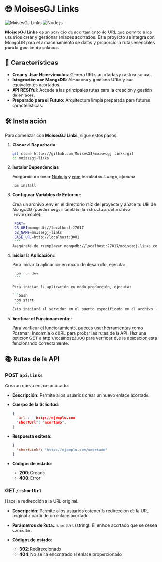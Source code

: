 # 🌐 MoisesGJ Links

![MoisesGJ Links](https://img.shields.io/badge/Proyecto-MoisesGJ_Links-brightgreen) ![Node.js](https://img.shields.io/badge/Node.js-v22.6.0-blue)

**MoisesGJ Links** es un servicio de acortamiento de URL que permite a los usuarios crear y gestionar enlaces acortados. Este proyecto se integra con MongoDB para el almacenamiento de datos y proporciona rutas esenciales para la gestión de enlaces.

## 🚀 Características

- **Crear y Usar Hipervínculos**: Genera URLs acortadas y rastrea su uso.
- **Integración con MongoDB**: Almacena y gestiona URLs y sus equivalentes acortados.
- **API RESTful**: Accede a las principales rutas para la creación y gestión de enlaces.
- **Preparado para el Futuro**: Arquitectura limpia preparada para futuras características.

## 🛠 Instalación

Para comenzar con **MoisesGJ Links**, sigue estos pasos:

1. **Clonar el Repositorio**:

   ```bash
   git clone https://github.com/MoisesGJ/moisesgj-links.git
   cd moisesgj-links
   ```

2. **Instalar Dependencias**:

   Asegúrate de tener [Node.js](https://nodejs.org/) y [npm](https://www.npmjs.com/) instalados. Luego, ejecuta:

   ```bash
   npm install
   ```

3. **Configurar Variables de Entorno:**:

   Crea un archivo .env en el directorio raíz del proyecto y añade tu URI de MongoDB (puedes seguir también la estructura del archivo .env.example):

   ````bash
    PORT=
    DB_URI=mongodb://localhost:27017
    DB_NAME=moisesgj-links
    BASE_URL=http://localhost:3001
    ```
   Asegúrate de reemplazar mongodb://localhost:27017/moisesgj-links con la URI adecuada para tu base de datos MongoDB, si es diferente.

   ````

4. **Iniciar la Aplicación:**:

   Para iniciar la aplicación en modo de desarrollo, ejecuta:

   ````bash
    npm run dev
    ```

   Para iniciar la aplicación en modo producción, ejecuta:

   ```bash
    npm start
    ```
   Esto iniciará el servidor en el puerto especificado en el archivo .env. Puedes acceder a la aplicación en http://localhost:3000 o en el puerto que hayas configurado.

   ````

5. **Verificar el Funcionamiento:**:

   Para verificar el funcionamiento, puedes usar herramientas como Postman, Insomnia o cURL para probar las rutas de la API. Haz una peticion GET a http://localhost:3000 para verificar que la aplicación está funcionando correctamente.

## 📚 Rutas de la API

### **POST** `api/links`

Crea un nuevo enlace acortado.

- **Descripción**: Permite a los usuarios crear un nuevo enlace acortado.
- **Cuerpo de la Solicitud**:

  ```json
  {
    "url": ""http://ejemplo.com"
    "shortUrl": "acortado",
  }
  ```

- **Respuesta exitosa**:

  ```json
  {
    "shortLink": "http://ejemplo.com/acortado"
  }
  ```

- **Códigos de estado**:
  - **200**: Creado
  - **400**: Error

### **GET** `/:shortUrl`

Hace la redirección a la URL original.

- **Descripción**: Permite a los usuarios obtener la redirección de la URL original a partir de un enlace acortado.
- **Parámetros de Ruta:**: `shortUrl` (string): El enlace acortado que se desea consultar.

- **Códigos de estado**:
  - **302**: Redireccionado
  - **404**: No se ha encontrado el enlace proporcionado
